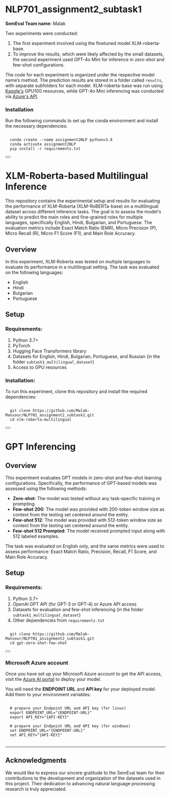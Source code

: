 # NLP701_assignment2_subtask1

**SemEval Team name:** Malak

Two experiments were conducted: 

1. The first experiment involved using the finetuned model XLM-roberta-base.
2. To improve the results, which were likely affected by the small datasets, the second experiment used GPT-4o Mini for inference in zero-shot and few-shot configurations.

The code for each experiment is organized under the respective model name’s method. The prediction results are stored in a folder called `results`, with separate subfolders for each model. XLM-roberta-base was run using [Kaggle's](https://www.kaggle.com/) GPU100 resources, while GPT-4o Mini inferencing was conducted via [Azure's API](https://ai.azure.com/).

### Installation

Run the following commands to set up the conda environment and install the necessary dependencies:

<pre>
<code>
  conda create --name assignment2NLP python=3.9
  conda activate assignment2NLP
  pip install -r requirements.txt
</code>
<button onclick="copyToClipboard(this.previousElementSibling.innerText)"></button>
</pre>

# XLM-Roberta-based Multilingual Inference

This repository contains the experimental setup and results for evaluating the performance of XLM-Roberta (XLM-RoBERTa-base) on a multilingual dataset across different inference tasks. The goal is to assess the model's ability to predict the main roles and fine-grained roles for multiple languages, specifically English, Hindi, Bulgarian, and Portuguese. The evaluation metrics include Exact Match Ratio (EMR), Micro Precision (P), Micro Recall (R), Micro F1 Score (F1), and Main Role Accuracy.

## Overview

In this experiment, XLM-Roberta was tested on multiple languages to evaluate its performance in a multilingual setting. The task was evaluated on the following languages:
- English
- Hindi
- Bulgarian
- Portuguese

## Setup

### Requirements:
1. Python 3.7+
2. PyTorch
3. Hugging Face Transformers library
4. Datasets for English, Hindi, Bulgarian, Portuguese, and Russian (in the folder `subtask1_multilingual_dataset`)
5. Access to GPU resources 

### Installation:
To run this experiment, clone this repository and install the required dependencies:

<pre>
<code>
  git clone https://github.com/Malak-Mansour/NLP701_assignment2_subtask1.git
  cd xlm-roberta-multilingual
</code>
<button onclick="copyToClipboard(this.previousElementSibling.innerText)"></button>
</pre>

# GPT Inferencing

## Overview

This experiment evaluates GPT models in zero-shot and few-shot learning configurations. Specifically, the performance of GPT-based models was assessed using the following methods:
- **Zero-shot**: The model was tested without any task-specific training or prompting.
- **Few-shot 200**: The model was provided with 200-token window size as context from the testing set centered around the entity.
- **Few-shot 512**: The model was provided with 512-token window size as context from the testing set centered around the entity.
- **Few-shot 512 Prompted**: The model received prompted input along with 512 labeled examples.

The task was evaluated on English only, and the same metrics were used to assess performance: Exact Match Ratio, Precision, Recall, F1 Score, and Main Role Accuracy.

## Setup

### Requirements:
1. Python 3.7+
2. OpenAI GPT API (for GPT-3 or GPT-4) or Azure API access
3. Datasets for evaluation and few-shot inferencing (in the folder `subtask1_multilingual_dataset`)
4. Other dependencies from `requirements.txt`

<pre>
<code>
  git clone https://github.com/Malak-Mansour/NLP701_assignment2_subtask1.git
  cd gpt-zero-shot-few-shot
</code>
<button onclick="copyToClipboard(this.previousElementSibling.innerText)"></button>
</pre>

### Microsoft Azure account
Once you have set up your Microsoft Azure account to get the API access, visit the [Azure AI portal](https://ai.azure.com/) to deploy your model.

You will need the **ENDPOINT URL** and **API key** for your deployed model. Add them to your environment variables: 
<pre>
<code>
  # prepare your Endpoint URL and API key (for linux)
  export ENDPOINT_URL="{ENDPOINT-URL}"
  export API_KEY="{API-KEY}"

  # prepare your Endpoint URL and API key (for windows)
  set ENDPOINT_URL="{ENDPOINT-URL}"
  set API_KEY="{API-KEY}"
</code>
</pre>

---

## Acknowledgments

We would like to express our sincere gratitude to the SemEval team for their contributions to the development and organization of the datasets used in this project. Their dedication to advancing natural language processing research is truly appreciated.
